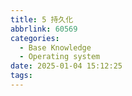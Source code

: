 ```yaml
---
title: 5 持久化
abbrlink: 60569
categories:
  - Base Knowledge
  - Operating system
date: 2025-01-04 15:12:25
tags:
---
```

